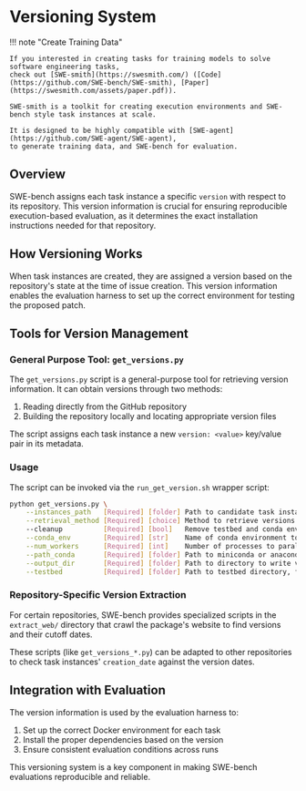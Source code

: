 # Versioning System

!!! note "Create Training Data"

    If you interested in creating tasks for training models to solve software engineering tasks,
    check out [SWE-smith](https://swesmith.com/) ([Code](https://github.com/SWE-bench/SWE-smith), [Paper](https://swesmith.com/assets/paper.pdf)).

    SWE-smith is a toolkit for creating execution environments and SWE-bench style task instances at scale.
    
    It is designed to be highly compatible with [SWE-agent](https://github.com/SWE-agent/SWE-agent),
    to generate training data, and SWE-bench for evaluation.

## Overview

SWE-bench assigns each task instance a specific `version` with respect to its repository. This version information is crucial for ensuring reproducible execution-based evaluation, as it determines the exact installation instructions needed for that repository.

## How Versioning Works

When task instances are created, they are assigned a version based on the repository's state at the time of issue creation. This version information enables the evaluation harness to set up the correct environment for testing the proposed patch.

## Tools for Version Management

### General Purpose Tool: `get_versions.py`

The `get_versions.py` script is a general-purpose tool for retrieving version information. It can obtain versions through two methods:

1. Reading directly from the GitHub repository
2. Building the repository locally and locating appropriate version files

The script assigns each task instance a new `version: <value>` key/value pair in its metadata.

### Usage

The script can be invoked via the `run_get_version.sh` wrapper script:

```bash
python get_versions.py \
    --instances_path   [Required] [folder] Path to candidate task instances \
    --retrieval_method [Required] [choice] Method to retrieve versions ("build", "mix", or "github") \
    --cleanup          [Required] [bool]   Remove testbed and conda environments upon task completion \
    --conda_env        [Required] [str]    Name of conda environment to run task installation within \
    --num_workers      [Required] [int]    Number of processes to parallelize on \
    --path_conda       [Required] [folder] Path to miniconda or anaconda installation \
    --output_dir       [Required] [folder] Path to directory to write versioned task instances to \
    --testbed          [Required] [folder] Path to testbed directory, for cloning GitHub repos to
```

### Repository-Specific Version Extraction

For certain repositories, SWE-bench provides specialized scripts in the `extract_web/` directory that crawl the package's website to find versions and their cutoff dates.

These scripts (like `get_versions_*.py`) can be adapted to other repositories to check task instances' `creation_date` against the version dates.

## Integration with Evaluation

The version information is used by the evaluation harness to:

1. Set up the correct Docker environment for each task
2. Install the proper dependencies based on the version
3. Ensure consistent evaluation conditions across runs

This versioning system is a key component in making SWE-bench evaluations reproducible and reliable. 